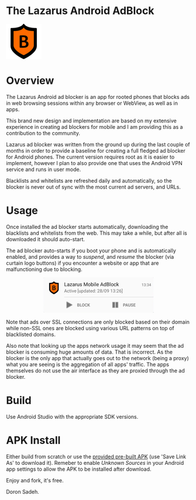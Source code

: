 # The Lazarus Android AdBlock

![Mobile Ad Blocker](assets/logo.png "Mobile Ad Block")

# Overview
The Lazarus Android ad blocker is an app for rooted phones that blocks ads in web browsing sessions within any browser or WebView, as well as in apps.

This brand new design and implementation are based on my extensive experience in creating ad blockers for mobile and I am providing this as a contribution to the community.

Lazarus ad blocker was written from the ground up during the last couple of months in order to provide a baseline for creating a full fledged ad blocker for Android phones. The current version requires root as it is easier to implement, however I plan to also provide one that uses the Android VPN service and runs in user mode.

Blacklists and whitelists are refreshed daily and automatically, so the blocker is never out of sync with the most current ad servers, and URLs.

# Usage
Once installed the ad blocker starts automatically, downloading the blacklists and whitelists from the web. This may take a while, but after all is downloaded it should auto-start.

The ad blocker auto-starts if you boot your phone and is automatically enabled, and provides a way to _*suspend*_, and _*resume*_ the blocker (via curtain logo buttons) if you encounter a website or app that are malfunctioning due to blocking.

<p align="center">
    <img src="assets/readme-image-0.png" />
</p>

Note that ads over SSL connections are only blocked based on their domain while non-SSL ones are blocked using various URL patterns on top of blacklisted domains.

Also note that looking up the apps network usage it may seem that the ad blocker is consuming huge amounts of data. That is incorrect. As the blocker is the only app that actually goes out to the network (being a proxy) what you are seeing is the aggregation of all apps' traffic.
The apps themselves do not use the air interface as they are proxied through the ad blocker.

# Build
Use Android Studio with the appropriate SDK versions.

# APK Install
Either build from scratch or use the [provided pre-built APK](bin/lazarus.apk) (use 'Save Link As' to download it). Remeber to enable _Unknown Sources_ in your Android app settings to allow the APK to be installed after download.


Enjoy and fork, it's free.

Doron Sadeh.


